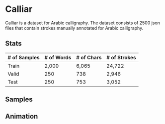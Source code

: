# Calliar
Calliar is a dataset for Arabic calligraphy. The dataset consists of 2500 json files that contain strokes manually annotated for Arabic calligraphy. 

## Stats 

| # of Samples | # of Words | # of Chars | # of Strokes | 
---------------|-----------|------------|---------------
Train | 2,000 | 6,065 | 24,722 | 36,561 
Valid | 250 | 738 | 2,946 | 4,410 
Test | 250 | 753 |3,052 | 4,601 

## Samples 

## Animation

